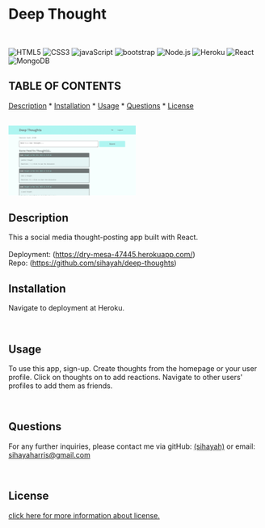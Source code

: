 # Deep Thought
  
  
  <br>
  
   ![HTML5](https://img.shields.io/badge/HTML5-E34F26?style=for-the-badge&logo=html5&logoColor=white)   ![CSS3](https://img.shields.io/badge/CSS3-1572B6?style=for-the-badge&logo=css3&logoColor=white)   ![javaScript](https://img.shields.io/badge/JavaScript-323330?style=for-the-badge&logo=javascript&logoColor=F7DF1E)   ![bootstrap](https://img.shields.io/badge/Bootstrap-563D7C?style=for-the-badge&logo=bootstrap&logoColor=white)   ![Node.js](https://img.shields.io/badge/Node.js-339933?style=for-the-badge&logo=nodedotjs&logoColor=white)   ![Heroku](https://img.shields.io/badge/heroku-%23430098.svg?style=for-the-badge&logo=heroku&logoColor=white)   ![React](https://img.shields.io/badge/React-20232A?style=for-the-badge&logo=react&logoColor=61DAFB)  ![MongoDB](https://img.shields.io/badge/MongoDB-%234ea94b.svg?style=for-the-badge&logo=mongodb&logoColor=white)
  <br>

  ## TABLE OF CONTENTS

  


  [Description](#description) *
  [Installation](#installation) *
  [Usage](#usage) *
  [Questions](#questions) *
  [License](#license)

  <br>

   <img src= 'landing.png' width=50%> 
  
  <br>

  ## Description

  

  This a social media thought-posting app built with React.
  <br><br>
  Deployment: (https://dry-mesa-47445.herokuapp.com/)
  <br>
  Repo: (https://github.com/sihayah/deep-thoughts)

  

  ## Installation

  
  
  Navigate to deployment at Heroku.

  <br>

## Usage

  

  To use this app, sign-up. Create thoughts from the homepage or your user profile. Click on thoughts on to add reactions. Navigate to other users' profiles to add them as friends.

  <br>


  ## Questions

  

  For any further inquiries, please contact me via gitHub: [(sihayah)](https://github.com/sihayah) or email: sihayaharris@gmail.com

  <br>

  

  ## License

  
  
  [click here for more information about  license.]()
  

  <br>
  <br>

